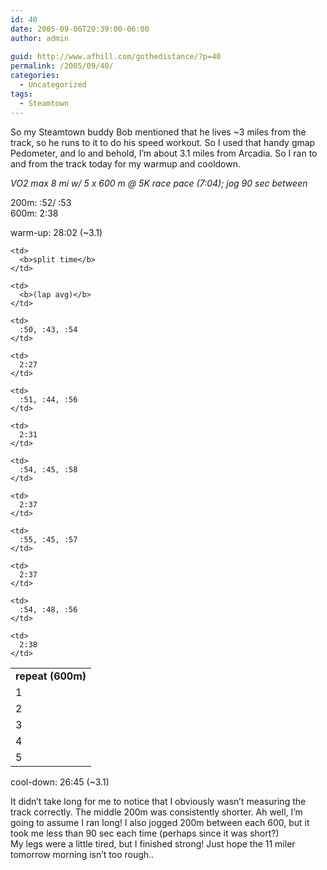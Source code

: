 ```yaml
---
id: 40
date: 2005-09-06T20:39:00-06:00
author: admin
  
guid: http://www.afhill.com/gothedistance/?p=40
permalink: /2005/09/40/
categories:
  - Uncategorized
tags:
  - Steamtown
---
```

So my Steamtown buddy Bob mentioned that he lives ~3 miles from the track, so he runs to it to do his speed workout. So I used that handy gmap Pedometer, and lo and behold, I&#8217;m about 3.1 miles from Arcadia. So I ran to and from the track today for my warmup and cooldown.

_VO2 max 8 mi w/ 5 x 600 m @ 5K race pace (7:04); jog 90 sec between_

200m: :52/ :53  
600m: 2:38

warm-up: 28:02 (~3.1)

<table cellspacing="0" cellpadding="4" border="0" width="300px">
  <tr>
    <td>
      <b>repeat (600m)</b>
    </td>
    
    <td>
      <b>split time</b>
    </td>
    
    <td>
      <b>(lap avg)</b>
    </td>
  </tr>
  
  <tr>
    <td>
      1
    </td>
    
    <td>
      :50, :43, :54
    </td>
    
    <td>
      2:27
    </td>
  </tr>
  
  <tr>
    <td>
      2
    </td>
    
    <td>
      :51, :44, :56
    </td>
    
    <td>
      2:31
    </td>
  </tr>
  
  <tr>
    <td>
      3
    </td>
    
    <td>
      :54, :45, :58
    </td>
    
    <td>
      2:37
    </td>
  </tr>
  
  <tr>
    <td>
      4
    </td>
    
    <td>
      :55, :45, :57
    </td>
    
    <td>
      2:37
    </td>
  </tr>
  
  <tr>
    <td>
      5
    </td>
    
    <td>
      :54, :48, :56
    </td>
    
    <td>
      2:38
    </td>
  </tr>
</table>

cool-down: 26:45 (~3.1)

It didn&#8217;t take long for me to notice that I obviously wasn&#8217;t measuring the track correctly. The middle 200m was consistently shorter. Ah well, I&#8217;m going to assume I ran long! I also jogged 200m between each 600, but it took me less than 90 sec each time (perhaps since it was short?)  
My legs were a little tired, but I finished strong! Just hope the 11 miler tomorrow morning isn&#8217;t too rough..